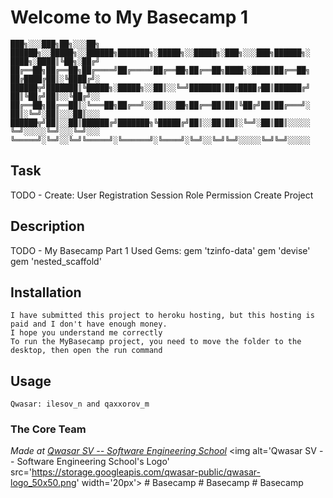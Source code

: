 # Welcome to My Basecamp 1
```
███╗░░░███╗██╗░░░██╗  ██████╗░░█████╗░░██████╗███████╗░█████╗░░█████╗░███╗░░░███╗██████╗░
████╗░████║╚██╗░██╔╝  ██╔══██╗██╔══██╗██╔════╝██╔════╝██╔══██╗██╔══██╗████╗░████║██╔══██╗
██╔████╔██║░╚████╔╝░  ██████╦╝███████║╚█████╗░█████╗░░██║░░╚═╝███████║██╔████╔██║██████╔╝
██║╚██╔╝██║░░╚██╔╝░░  ██╔══██╗██╔══██║░╚═══██╗██╔══╝░░██║░░██╗██╔══██║██║╚██╔╝██║██╔═══╝░
██║░╚═╝░██║░░░██║░░░  ██████╦╝██║░░██║██████╔╝███████╗╚█████╔╝██║░░██║██║░╚═╝░██║██║░░░░░
╚═╝░░░░░╚═╝░░░╚═╝░░░  ╚═════╝░╚═╝░░╚═╝╚═════╝░╚══════╝░╚════╝░╚═╝░░╚═╝╚═╝░░░░░╚═╝╚═╝░░░░░
```
## Task
TODO - Create:  User Registration
                Session
                Role Permission
                Create Project
## Description
TODO - My Basecamp Part 1
        Used Gems:
            gem 'tzinfo-data'
            gem 'devise'
            gem 'nested_scaffold'
## Installation
    I have submitted this project to heroku hosting, but this hosting is paid and I don't have enough money.    
    I hope you understand me correctly
    To run the MyBasecamp project, you need to move the folder to the desktop, then open the run command

## Usage
    Qwasar: ilesov_n and qaxxorov_m

### The Core Team


<span><i>Made at <a href='https://qwasar.io'>Qwasar SV -- Software Engineering School</a></i></span>
<span><img alt='Qwasar SV -- Software Engineering School's Logo' src='https://storage.googleapis.com/qwasar-public/qwasar-logo_50x50.png' width='20px'></span>
#   B a s e c a m p  
 #   B a s e c a m p  
 #   B a s e c a m p  
 